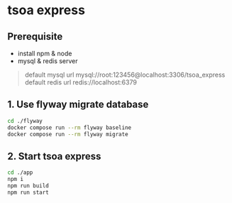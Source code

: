 # tsoa express


## Prerequisite

* install npm & node
* mysql & redis server
> default mysql url mysql://root:123456@localhost:3306/tsoa_express
> default redis url redis://localhost:6379

## 1. Use flyway migrate database


```bash
cd ./flyway
docker compose run --rm flyway baseline
docker compose run --rm flyway migrate
```
## 2. Start tsoa express

```bash
cd ./app
npm i
npm run build
npm run start
```